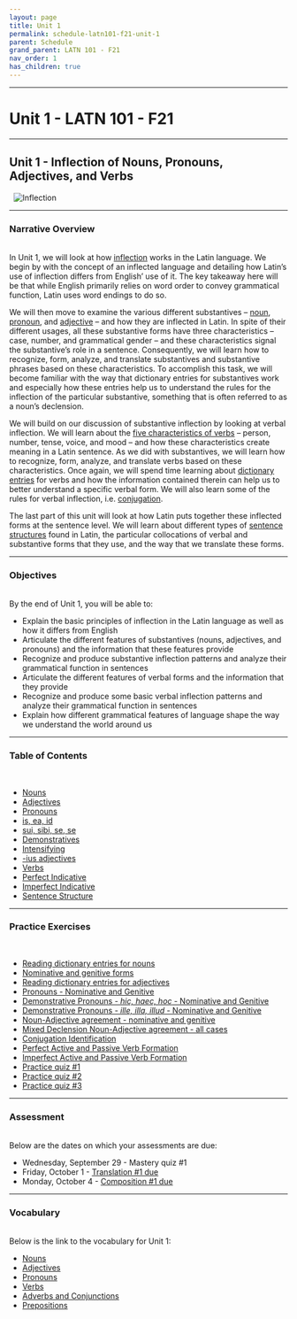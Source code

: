 ```yaml
---
layout: page
title: Unit 1
permalink: schedule-latn101-f21-unit-1
parent: Schedule
grand_parent: LATN 101 - F21
nav_order: 1
has_children: true
---
```

***

# Unit 1 - LATN 101 - F21

***

## Unit 1 - Inflection of Nouns, Pronouns, Adjectives, and Verbs
&nbsp;
![Inflection](https://bencrowder.net/images/projects/latin-declensions.png)

***

### Narrative Overview
&nbsp;  
In Unit 1, we will look at how [inflection](http://www.youtube.com/watch?v=5g1sz9qRNJ0) works in the Latin language. We begin by with the concept of an inflected language and detailing how Latin’s use of inflection differs from English’ use of it. The key takeaway here will be that while English primarily relies on word order to convey grammatical function, Latin uses word endings to do so.

We will then move to examine the various different substantives – [noun](https://lingualatina.github.io/textbook/presentation/01-nouns-adjs-pron/nouns/), [pronoun](https://lingualatina.github.io/textbook/presentation/01-nouns-adjs-pron/pronouns/), and [adjective](https://lingualatina.github.io/textbook/presentation/01-nouns-adjs-pron/adjectives/) – and how they are inflected in Latin. In spite of their different usages,  all these substantive forms have three characteristics – case, number, and grammatical gender – and these characteristics signal the substantive’s role in a sentence. Consequently, we will learn how to recognize, form, analyze, and translate substantives and substantive phrases based on these characteristics. To accomplish this task, we will become familiar with the way that dictionary entries for substantives work and especially how these entries help us to understand the rules for the inflection of the particular substantive, something that is often referred to as a noun’s declension.

We will build on our discussion of substantive inflection by looking at verbal inflection. We will learn about the [five characteristics of verbs](https://lingualatina.github.io/textbook/presentation/02-verbs/overview/#verbs) – person, number, tense, voice, and mood – and how these characteristics create meaning in a Latin sentence. As we did with substantives, we will learn how to recognize, form, analyze, and translate verbs based on these characteristics. Once again, we will spend time learning about [dictionary entries](https://lingualatina.github.io/textbook/presentation/02-verbs/overview/#dictionary-entry) for verbs and how the information contained therein can help us to better understand a specific verbal form. We will also learn some of the rules for verbal inflection, i.e. [conjugation](https://lingualatina.github.io/textbook/presentation/02-verbs/overview/#conjugations).

The last part of this unit will look at how Latin puts together these inflected forms at the sentence level. We will learn about different types of [sentence structures](https://lingualatina.github.io/textbook/presentation/02-verbs/sentence-structures/) found in Latin, the particular collocations of verbal and substantive forms that they use, and the way that we translate these forms.

***

### Objectives
&nbsp;  
By the end of Unit 1, you will be able to:

- Explain the basic principles of inflection in the Latin language as well as how it differs from English
- Articulate the different features of substantives (nouns, adjectives, and pronouns) and the information that these features provide
- Recognize and produce substantive inflection patterns and analyze their grammatical function in sentences
- Articulate the different features of verbal forms and the information that they provide
- Recognize and produce some basic verbal inflection patterns and analyze their grammatical function in sentences
- Explain how different grammatical features of language shape the way we understand the world around us

***

### Table of Contents
&nbsp;
- [Nouns](https://lingualatina.github.io/textbook/presentation/01-nouns-adjs-pron/nouns/)
- [Adjectives](https://lingualatina.github.io/textbook/presentation/01-nouns-adjs-pron/adjectives/)
- [Pronouns](https://lingualatina.github.io/textbook/presentation/01-nouns-adjs-pron/pronouns/#pronouns)
- [is, ea, id](https://lingualatina.github.io/textbook/presentation/01-nouns-adjs-pron/pronouns/#is-ea-id)
- [sui, sibi, se, se](https://lingualatina.github.io/textbook/presentation/09-pron-dep-irreg/#reflexive-pronouns)
- [Demonstratives](https://lingualatina.github.io/textbook/presentation/01-nouns-adjs-pron/pronouns/#demonstratives)
- [Intensifying](https://lingualatina.github.io/textbook/presentation/01-nouns-adjs-pron/pronouns/#intensives)
- [-ius adjectives](https://lingualatina.github.io/textbook/presentation/01-nouns-adjs-pron/adjectives/#2-1-2--%C4%ABus-adjectives)
- [Verbs](https://lingualatina.github.io/textbook/presentation/02-verbs/overview/)
- [Perfect Indicative](https://lingualatina.github.io/textbook/presentation/02-verbs/perfect/)
- [Imperfect Indicative](https://lingualatina.github.io/textbook/presentation/02-verbs/imperfect/)
- [Sentence Structure](https://lingualatina.github.io/textbook/presentation/02-verbs/sentence-structures/)

***

### Practice Exercises
&nbsp;
- [Reading dictionary entries for nouns](https://lingualatina.github.io/textbook/exercises/01-nouns-adjs-pron/dictionary-nouns/)
- [Nominative and genitive forms](https://lingualatina.github.io/textbook/exercises/01-nouns-adjs-pron/nom-gen/)
- [Reading dictionary entries for adjectives](https://lingualatina.github.io/textbook/exercises/01-nouns-adjs-pron/adj-type/)
- [Pronouns - Nominative and Genitive](https://lingualatina.github.io/textbook/exercises/01-nouns-adjs-pron/pronouns/)
- [Demonstrative Pronouns - *hic, haec, hoc* - Nominative and Genitive](https://observablehq.com/@dominicmachado/demonstrative-pronouns-nominative-and-genitive-forms)
- [Demonstrative Pronouns - *ille, illa, illud* - Nominative and Genitive](https://observablehq.com/@dominicmachado/demonstrative-pronoun-ille-illa-illud-nominative-and-geni)
- [Noun-Adjective agreement - nominative and genitive](https://observablehq.com/@dominicmachado/noun-adjective-agreement-supply-the-matching-form)
- [Mixed Declension Noun-Adjective agreement - all cases](https://observablehq.com/@dominicmachado/noun-adjective-decelnsion)
- [Conjugation Identification](https://observablehq.com/@dominicmachado/identify-the-conjugation)
- [Perfect Active and Passive Verb Formation](https://observablehq.com/@dominicmachado/perfect-active-and-passive-forms)
- [Imperfect Active and Passive Verb Formation](https://observablehq.com/@dominicmachado/imperfect-active-and-passive-forms)
- [Practice quiz #1](https://docs.google.com/forms/d/1mzJV4uSfUrmIVzszkPXCbZa0wYC-AqmBcP7_o4u25bA/)
- [Practice quiz #2](https://docs.google.com/forms/d/1o9aw-SERVO0FNDd8mJH0zplyC1qgFF-XItiETk8qwhY/)
- [Practice quiz #3](https://docs.google.com/forms/d/1vSvEXN1M5fZLbtYqSNneAzyORRBBtqYDf_pVDuXDSOg/)

***

### Assessment
&nbsp;  
Below are the dates on which your assessments are due:
- Wednesday, September 29 - Mastery quiz #1
- Friday, October 1 - [Translation #1 due](https://docs.google.com/document/d/1FkHv_2zkcwAV2-rCrWA4C5DN5GuWUcEmhE75zYLdRTE/edit)
- Monday, October 4 - [Composition #1 due](https://docs.google.com/document/d/1iUN1cLtUrNO34YJvrPz4ITHmsWGdxznKqQEYk_DjMFk/edit)

***

### Vocabulary
&nbsp;  
Below is the link to the vocabulary for Unit 1:

- [Nouns](https://dominicmachado.github.io/schedule-latn101-f21-unit-1-vocabulary-nouns)
- [Adjectives](https://dominicmachado.github.io/schedule-latn101-f21-unit-1-vocabulary-adjectives)
- [Pronouns](https://dominicmachado.github.io/schedule-latn101-f21-unit-1-vocabulary-pronouns)
- [Verbs](https://dominicmachado.github.io/schedule-latn101-f21-unit-1-vocabulary-verbs)
- [Adverbs and Conjunctions](https://dominicmachado.github.io/schedule-latn101-f21-unit-1-vocabulary-conjunctions-adverbs)
- [Prepositions](https://dominicmachado.github.io/schedule-latn101-f21-unit-1-vocabulary-prepositions)
